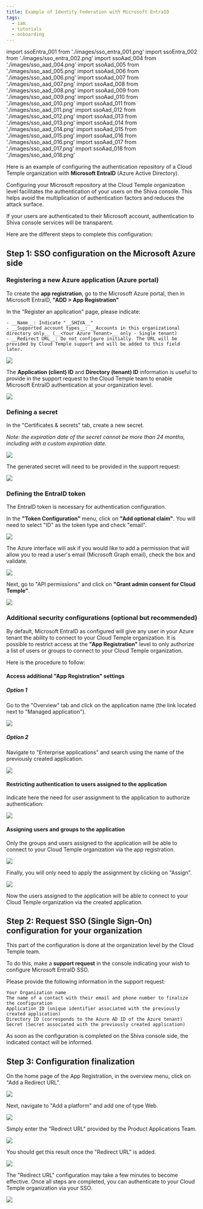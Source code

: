 ```yaml
---
title: Example of Identity Federation with Microsoft EntraID
tags:
  - iam
  - tutorials
  - onboarding
---
```

import ssoEntra_001 from './images/sso_entra_001.png'
import ssoEntra_002 from './images/sso_entra_002.png'
import ssoAad_004 from './images/sso_aad_004.png'
import ssoAad_005 from './images/sso_aad_005.png'
import ssoAad_006 from './images/sso_aad_006.png'
import ssoAad_007 from './images/sso_aad_007.png'
import ssoAad_008 from './images/sso_aad_008.png'
import ssoAad_009 from './images/sso_aad_009.png'
import ssoAad_010 from './images/sso_aad_010.png'
import ssoAad_011 from './images/sso_aad_011.png'
import ssoAad_012 from './images/sso_aad_012.png'
import ssoAad_013 from './images/sso_aad_013.png'
import ssoAad_014 from './images/sso_aad_014.png'
import ssoAad_015 from './images/sso_aad_015.png'
import ssoAad_016 from './images/sso_aad_016.png'
import ssoAad_017 from './images/sso_aad_017.png'
import ssoAad_018 from './images/sso_aad_018.png'

Here is an example of configuring the authentication repository of a Cloud Temple organization with __Microsoft EntraID__ (Azure Active Directory).

Configuring your Microsoft repository at the Cloud Temple organization level facilitates the authentication of your users on the Shiva console. This helps avoid the multiplication of authentication factors and reduces the attack surface.

If your users are authenticated to their Microsoft account, authentication to Shiva console services will be transparent.

Here are the different steps to complete this configuration:

## Step 1: SSO configuration on the Microsoft Azure side

### Registering a new Azure application (Azure portal)

To create the __app registration__, go to the Microsoft Azure portal, then in Microsoft EntraID, __"ADD > App Registration"__

In the "Register an application" page, please indicate:

```
- __Name__: Indicate "__SHIVA__"
- __Supported account types__: __Accounts in this organizational directory only__ (__<Your Azure Tenant>__ only - Single tenant)
- __Redirect URL__: Do not configure initially. The URL will be provided by Cloud Temple support and will be added to this field later.
```

<img src={ssoEntra_001} />

The __Application (client) ID__ and __Directory (tenant) ID__ information is useful to provide in the support request to the Cloud Temple team to enable Microsoft EntraID authentication at your organization level.

<img src={ssoEntra_002} />

### Defining a secret

In the "Certificates & secrets" tab, create a new secret.

*Note: the expiration date of the secret cannot be more than 24 months, including with a custom expiration date.*

<img src={ssoAad_004} />

The generated secret will need to be provided in the support request:

<img src={ssoAad_005} />

### Defining the EntraID token

The EntraID token is necessary for authentication configuration.

In the __"Token Configuration"__ menu, click on __"Add optional claim"__. You will need to select "ID" as the token type and check "email".

<img src={ssoAad_006} />

The Azure interface will ask if you would like to add a permission that will allow you to read a user's email (Microsoft Graph email), check the box and validate.

<img src={ssoAad_007} />

Next, go to "API permissions" and click on __"Grant admin consent for Cloud Temple"__.

<img src={ssoAad_008} />

### Additional security configurations (optional but recommended)

By default, Microsoft EntraID as configured will give any user in your Azure tenant the ability to connect to your Cloud Temple organization.
It is possible to restrict access at the __"App Registration"__ level to only authorize a list of users or groups to connect to your Cloud Temple organization.

Here is the procedure to follow:

#### Access additional "App Registration" settings

##### Option 1

Go to the "Overview" tab and click on the application name (the link located next to "Managed application").

<img src={ssoAad_009} />

##### Option 2

Navigate to "Enterprise applications" and search using the name of the previously created application.

<img src={ssoAad_010} />

#### Restricting authentication to users assigned to the application

Indicate here the need for user assignment to the application to authorize authentication:

<img src={ssoAad_011} />

#### Assigning users and groups to the application

Only the groups and users assigned to the application will be able to connect to your Cloud Temple organization via the app registration.

<img src={ssoAad_012} />

Finally, you will only need to apply the assignment by clicking on "Assign".

<img src={ssoAad_013} />

Now the users assigned to the application will be able to connect to your Cloud Temple organization via the created application.

## Step 2: Request SSO (Single Sign-On) configuration for your organization

This part of the configuration is done at the organization level by the Cloud Temple team.

To do this, make a __support request__ in the console indicating your wish to configure Microsoft EntraID SSO.

Please provide the following information in the support request:

    Your Organization name
    The name of a contact with their email and phone number to finalize the configuration
    Application ID (unique identifier associated with the previously created application)
    Directory ID (corresponds to the Azure AD ID of the Azure tenant)
    Secret (Secret associated with the previously created application)

As soon as the configuration is completed on the Shiva console side, the indicated contact will be informed.

## Step 3: Configuration finalization

On the home page of the App Registration, in the overview menu, click on "Add a Redirect URL".

<img src={ssoAad_014} />

Next, navigate to "Add a platform" and add one of type Web.

<img src={ssoAad_015} />

Simply enter the "Redirect URL" provided by the Product Applications Team.

<img src={ssoAad_016} />

You should get this result once the "Redirect URL" is added.

<img src={ssoAad_017} />

The "Redirect URL" configuration may take a few minutes to become effective.
Once all steps are completed, you can authenticate to your Cloud Temple organization via your SSO.

<img src={ssoAad_018} />
